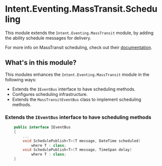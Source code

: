 ﻿# Intent.Eventing.MassTransit.Scheduling

This module extends the `Intent.Eventing.MassTransit` module, by adding the ability schedule messages for delivery.

For more info on MassTransit scheduling, check out their [documentation](https://masstransit.io/documentation/configuration/scheduling).

## What's in this module?

This modules enhances the `Intent.Eventing.MassTransit` module in the following ways:

* Extends the `IEventBus` interface to have scheduling methods.
* Configures scheduling infrastructure.
* Extends the `MassTransitEventBus` class to implement scheduling methods.

### Extends the `IEventBus` interface to have scheduling methods

```csharp
    public interface IEventBus
    {
        ...
        void SchedulePublish<T>(T message, DateTime scheduled)
            where T : class;
        void SchedulePublish<T>(T message, TimeSpan delay)
            where T : class;
    }
```
